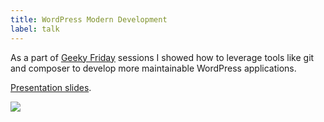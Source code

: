 ```yaml
---
title: WordPress Modern Development
label: talk
---
```


As a part of <a href="http://geeky-friday.nesskdc.sk">Geeky Friday</a> sessions I showed how to leverage tools like git and composer to develop more maintainable WordPress applications.

[Presentation slides](https://docs.google.com/presentation/d/1FRTdJs372HnbWXdjbwXkkfJf0LgMztAo-CJm9KvHqYI).

![](./assets/thumbs/wp-modern-development.jpg)
